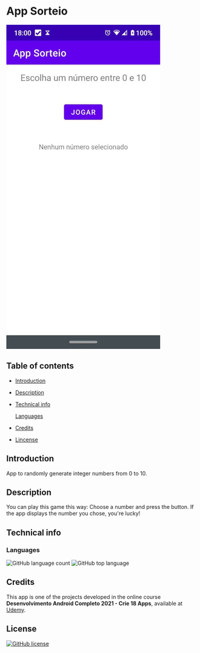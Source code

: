 # App Sorteio

![The model Anna Bella](screenshots/sorteio.jpg)

## Table of contents

- [Introduction](#introduction)
- [Description](#description)
- [Technical info](#technical-info)

  [Languages](#languages)

- [Credits](#credits)
- [Lincense](#license)

## Introduction

App to randomly generate integer numbers from 0 to 10.

## Description

You can play this game this way: Choose a number and press the button. If the app displays the number you chose, you're lucky!

[//]: # "this is a workaround to make a comments"
[//]: # "## Features"
[//]: # "## Demo"

## Technical info

### Languages

![GitHub language count](https://img.shields.io/github/languages/count/matheus4lves/AppSorteio?style=flat-square) ![GitHub top language](https://img.shields.io/github/languages/top/matheus4lves/AppSorteio?style=flat-square)

## Credits

This app is one of the projects developed in the online course **Desenvolvimento Android Completo 2021 - Crie 18 Apps**, available at [Udemy](https://www.udemy.com/course/curso-de-desenvolvimento-android-oreo/).

## License

[![GitHub license](https://img.shields.io/github/license/matheus4lves/anna-bella?style=flat-square)](https://github.com/matheus4lves/anna-bella)
